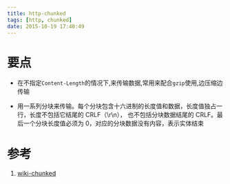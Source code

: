 ```yaml
---
title: http-chunked
tags: [http, chunked]
date: 2015-10-19 17:40:49
---
```


# 要点

-   在不指定`Content-Length`的情况下,来传输数据,常用来配合`gzip`使用,边压缩边传输

-   用一系列分块来传输。每个分块包含十六进制的长度值和数据，长度值独占一行，长度不包括它结尾的 CRLF（\r\n），
    也不包括分块数据结尾的 CRLF。最后一个分块长度值必须为 0，对应的分块数据没有内容，表示实体结束

# 参考

1.  [wiki-chunked](https://zh.wikipedia.org/wiki/%E5%88%86%E5%9D%97%E4%BC%A0%E8%BE%93%E7%BC%96%E7%A0%81)
